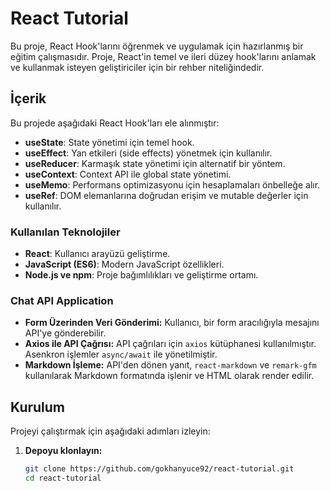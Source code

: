 # React Tutorial

Bu proje, React Hook'larını öğrenmek ve uygulamak için hazırlanmış bir eğitim çalışmasıdır. Proje, React'in temel ve ileri düzey hook'larını anlamak ve kullanmak isteyen geliştiriciler için bir rehber niteliğindedir.

## İçerik

Bu projede aşağıdaki React Hook'ları ele alınmıştır:

- **useState**: State yönetimi için temel hook.
- **useEffect**: Yan etkileri (side effects) yönetmek için kullanılır.
- **useReducer**: Karmaşık state yönetimi için alternatif bir yöntem.
- **useContext**: Context API ile global state yönetimi.
- **useMemo**: Performans optimizasyonu için hesaplamaları önbelleğe alır.
- **useRef**: DOM elemanlarına doğrudan erişim ve mutable değerler için kullanılır.

### Kullanılan Teknolojiler

- **React**: Kullanıcı arayüzü geliştirme.
- **JavaScript (ES6)**: Modern JavaScript özellikleri.
- **Node.js ve npm**: Proje bağımlılıkları ve geliştirme ortamı.

### Chat API Application

- **Form Üzerinden Veri Gönderimi:**
  Kullanıcı, bir form aracılığıyla mesajını API'ye gönderebilir.
- **Axios ile API Çağrısı:**
  API çağrıları için `axios` kütüphanesi kullanılmıştır. Asenkron işlemler `async/await` ile yönetilmiştir.
- **Markdown İşleme:**
  API'den dönen yanıt, `react-markdown` ve `remark-gfm` kullanılarak Markdown formatında işlenir ve HTML olarak render edilir.

## Kurulum

Projeyi çalıştırmak için aşağıdaki adımları izleyin:

1. **Depoyu klonlayın:**
   ```bash
   git clone https://github.com/gokhanyuce92/react-tutorial.git
   cd react-tutorial
   ```
